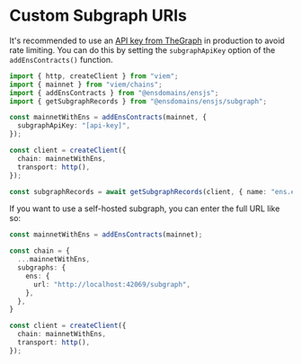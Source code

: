 # Custom Subgraph URIs

It's recommended to use an [API key from TheGraph](https://thegraph.com/studio/apikeys/) in production to avoid rate limiting. You can do this by setting the `subgraphApiKey` option of the `addEnsContracts()` function.


```ts
import { http, createClient } from "viem";
import { mainnet } from "viem/chains";
import { addEnsContracts } from "@ensdomains/ensjs";
import { getSubgraphRecords } from "@ensdomains/ensjs/subgraph";

const mainnetWithEns = addEnsContracts(mainnet, {
  subgraphApiKey: "[api-key]",
});

const client = createClient({
  chain: mainnetWithEns,
  transport: http(),
});

const subgraphRecords = await getSubgraphRecords(client, { name: "ens.eth" });
```

If you want to use a self-hosted subgraph, you can enter the full URL like so:

```ts
const mainnetWithEns = addEnsContracts(mainnet);

const chain = {
  ...mainnetWithEns,
  subgraphs: {
    ens: {
      url: "http://localhost:42069/subgraph",
    },
  },
}

const client = createClient({
  chain: mainnetWithEns,
  transport: http(),
});
```